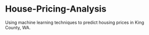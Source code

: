 # House-Pricing-Analysis
Using machine learning techniques to predict housing prices in King County, WA. 
